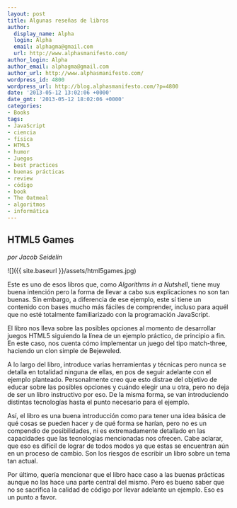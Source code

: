 ```yaml
---
layout: post
title: Algunas reseñas de libros
author:
  display_name: Alpha
  login: Alpha
  email: alphagma@gmail.com
  url: http://www.alphasmanifesto.com/
author_login: Alpha
author_email: alphagma@gmail.com
author_url: http://www.alphasmanifesto.com/
wordpress_id: 4800
wordpress_url: http://blog.alphasmanifesto.com/?p=4800
date: '2013-05-12 13:02:06 +0000'
date_gmt: '2013-05-12 18:02:06 +0000'
categories:
- Books
tags:
- JavaScript
- ciencia
- física
- HTML5
- humor
- Juegos
- best practices
- buenas prácticas
- review
- código
- book
- The Oatmeal
- algoritmos
- informática
---
```


## HTML5 Games

_por Jacob Seidelin_

![]({{ site.baseurl }}/assets/html5games.jpg)


Este es uno de esos libros que, como _Algorithms in a Nutshell_, tiene muy buena intención pero la forma de llevar a cabo sus explicaciones no son tan buenas. Sin embargo, a diferencia de ese ejemplo, este sí tiene un contenido con bases mucho más fáciles de comprender, incluso para aquél que no esté totalmente familiarizado con la programación JavaScript.

El libro nos lleva sobre las posibles opciones al momento de desarrollar juegos HTML5 siguiendo la línea de un ejemplo práctico, de principio a fin. En este caso, nos cuenta cómo implementar un juego del tipo match-three, haciendo un clon simple de Bejeweled.

A lo largo del libro, introduce varias herramientas y técnicas pero nunca se detalla en totalidad ninguna de ellas, en pos de seguir adelante con el ejemplo planteado. Personalmente creo que esto distrae del objetivo de educar sobre las posibles opciones y cuándo elegir una u otra, pero no deja de ser un libro instructivo por eso. De la misma forma, se van introduciendo distintas tecnologías hasta el punto necesario para el ejemplo.

Así, el libro es una buena introducción como para tener una idea básica de qué cosas se pueden hacer y de qué forma se harían, pero no es un compendio de posibilidades, ni es extremadamente detallado en las capacidades que las tecnologías mencionadas nos ofrecen. Cabe aclarar, que eso es difícil de lograr de todos modos ya que estas se encuentran aún en un proceso de cambio. Son los riesgos de escribir un libro sobre un tema tan actual.

Por último, quería mencionar que el libro hace caso a las buenas prácticas aunque no las hace una parte central del mismo. Pero es bueno saber que no se sacrifica la calidad de código por llevar adelante un ejemplo. Eso es un punto a favor.
